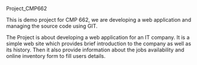 Project_CMP662


This is demo project for CMP 662, we are developing a web application and managing the source code using GIT.

The Project is about developing a web application for an IT company. It is a simple web site which provides brief introduction to the company as well as its history. Then it also provide information about the jobs availability and online inventory form to fill users details.
